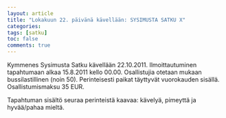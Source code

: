 ```yaml
---
layout: article
title: "Lokakuun 22. päivänä kävellään: SYSIMUSTA SATKU X"
categories:
tags: [satku]
toc: false
comments: true
---
```


Kymmenes Sysimusta Satku kävellään 22.10.2011. Ilmoittautuminen
tapahtumaan alkaa 15.8.2011 kello 00.00. Osallistujia otetaan mukaan
bussilastillinen (noin 50). Perinteisesti paikat täyttyvät vuorokauden
sisällä. Osallistumismaksu 35 EUR.

Tapahtuman sisältö seuraa perinteistä kaavaa: kävelyä, pimeyttä ja
hyvää/pahaa mieltä.
